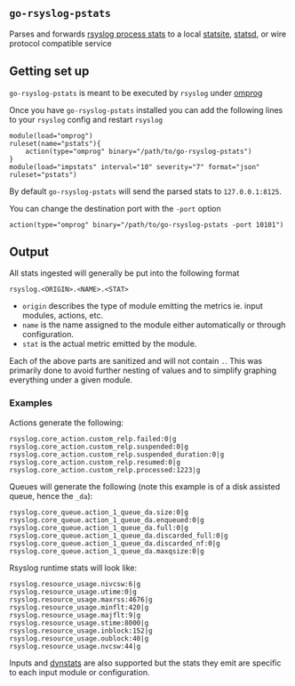 ## `go-rsyslog-pstats`

Parses and forwards [rsyslog process stats](http://www.rsyslog.com/doc/master/configuration/modules/impstats.html)
to a local [statsite](https://github.com/armon/statsite), [statsd](https://github.com/etsy/statsd), or wire
protocol compatible service

## Getting set up

`go-rsyslog-pstats` is meant to be executed by `rsyslog` under
[omprog](http://www.rsyslog.com/doc/master/configuration/modules/omprog.html)

Once you have `go-rsyslog-pstats` installed you can add the following lines to your `rsyslog` config
and restart `rsyslog`

    module(load="omprog")
    ruleset(name="pstats"){
        action(type="omprog" binary="/path/to/go-rsyslog-pstats")
    }
    module(load="impstats" interval="10" severity="7" format="json" ruleset="pstats")

By default `go-rsyslog-pstats` will send the parsed stats to `127.0.0.1:8125`.

You can change the destination port with the `-port` option

    action(type="omprog" binary="/path/to/go-rsyslog-pstats -port 10101")

## Output

All stats ingested will generally be put into the following format

    rsyslog.<ORIGIN>.<NAME>.<STAT>
    
- `origin` describes the type of module emitting the metrics ie. input modules, actions, etc.
- `name` is the name assigned to the module either automatically or through configuration.
- `stat` is the actual metric emitted by the module.

Each of the above parts are sanitized and will not contain `.`. This was primarily done to avoid
further nesting of values and to simplify graphing everything under a given module.

### Examples

Actions generate the following:

    rsyslog.core_action.custom_relp.failed:0|g
    rsyslog.core_action.custom_relp.suspended:0|g
    rsyslog.core_action.custom_relp.suspended_duration:0|g
    rsyslog.core_action.custom_relp.resumed:0|g
    rsyslog.core_action.custom_relp.processed:1223|g

Queues will generate the following (note this example is of a disk assisted queue, hence the `_da`):

    rsyslog.core_queue.action_1_queue_da.size:0|g
    rsyslog.core_queue.action_1_queue_da.enqueued:0|g
    rsyslog.core_queue.action_1_queue_da.full:0|g
    rsyslog.core_queue.action_1_queue_da.discarded_full:0|g
    rsyslog.core_queue.action_1_queue_da.discarded_nf:0|g
    rsyslog.core_queue.action_1_queue_da.maxqsize:0|g

Rsyslog runtime stats will look like:

    rsyslog.resource_usage.nivcsw:6|g
    rsyslog.resource_usage.utime:0|g
    rsyslog.resource_usage.maxrss:4676|g
    rsyslog.resource_usage.minflt:420|g
    rsyslog.resource_usage.majflt:9|g
    rsyslog.resource_usage.stime:8000|g
    rsyslog.resource_usage.inblock:152|g
    rsyslog.resource_usage.oublock:40|g
    rsyslog.resource_usage.nvcsw:44|g
    
Inputs and [dynstats](http://www.rsyslog.com/doc/master/configuration/dyn_stats.html) are also supported but the
stats they emit are specific to each input module or configuration.
